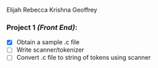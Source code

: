 Elijah
Rebecca
Krishna
Geoffrey

### **Project 1** *(Front End)*:
- [x] Obtain a sample .c file
- [ ] Write scanner/tokenizer
- [ ] Convert .c file to string of tokens using scanner
